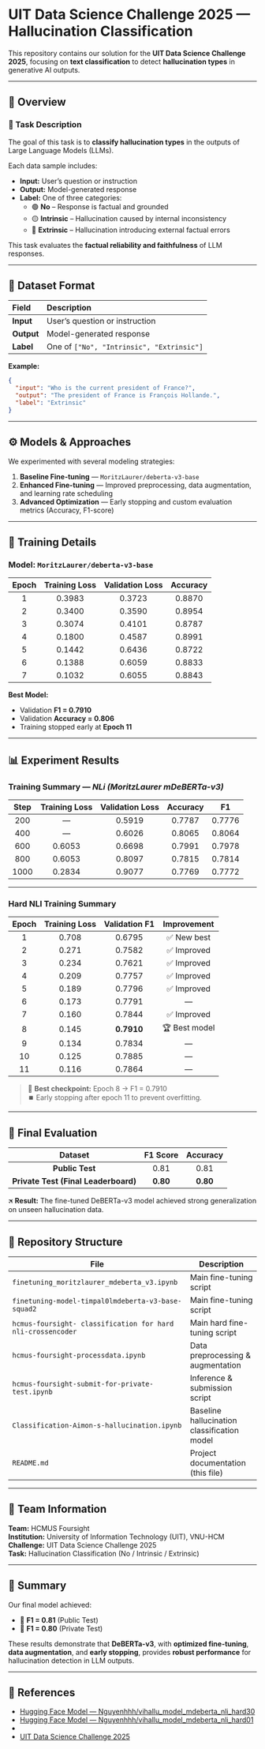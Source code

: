 # UIT Data Science Challenge 2025 — Hallucination Classification

This repository contains our solution for the **UIT Data Science Challenge 2025**, focusing on **text classification** to detect **hallucination types** in generative AI outputs.

---

## 📘 Overview

### 🧩 Task Description
The goal of this task is to **classify hallucination types** in the outputs of Large Language Models (LLMs).  

Each data sample includes:
- **Input:** User’s question or instruction  
- **Output:** Model-generated response  
- **Label:** One of three categories:
  - 🟢 **No** – Response is factual and grounded  
  - 🟡 **Intrinsic** – Hallucination caused by internal inconsistency  
  - 🔴 **Extrinsic** – Hallucination introducing external factual errors  

This task evaluates the **factual reliability and faithfulness** of LLM responses.

---

## 🧩 Dataset Format

| Field | Description |
|:------|:-------------|
| **Input** | User’s question or instruction |
| **Output** | Model-generated response |
| **Label** | One of `["No", "Intrinsic", "Extrinsic"]` |

**Example:**
```json
{
  "input": "Who is the current president of France?",
  "output": "The president of France is François Hollande.",
  "label": "Extrinsic"
}
```

---

## ⚙️ Models & Approaches

We experimented with several modeling strategies:

1. **Baseline Fine-tuning** — `MoritzLaurer/deberta-v3-base`  
2. **Enhanced Fine-tuning** — Improved preprocessing, data augmentation, and learning rate scheduling  
3. **Advanced Optimization** — Early stopping and custom evaluation metrics (Accuracy, F1-score)

---

## 🧠 Training Details

### Model: `MoritzLaurer/deberta-v3-base`

| Epoch | Training Loss | Validation Loss | Accuracy |
|:------:|:--------------:|:----------------:|:---------:|
| 1 | 0.3983 | 0.3723 | 0.8870 |
| 2 | 0.3400 | 0.3590 | 0.8954 |
| 3 | 0.3074 | 0.4101 | 0.8787 |
| 4 | 0.1800 | 0.4587 | 0.8991 |
| 5 | 0.1442 | 0.6436 | 0.8722 |
| 6 | 0.1388 | 0.6059 | 0.8833 |
| 7 | 0.1032 | 0.6055 | 0.8843 |

**Best Model:**
- Validation **F1 = 0.7910**
- Validation **Accuracy = 0.806**
- Training stopped early at **Epoch 11**

---

## 📊 Experiment Results

### Training Summary — *NLi (MoritzLaurer mDeBERTa-v3)*

| Step | Training Loss | Validation Loss | Accuracy | F1 |
|:----:|:--------------:|:----------------:|:---------:|:--:|
| 200 | — | 0.5919 | 0.7787 | 0.7776 |
| 400 | — | 0.6026 | 0.8065 | 0.8064 |
| 600 | 0.6053 | 0.6698 | 0.7991 | 0.7978 |
| 800 | 0.6053 | 0.8097 | 0.7815 | 0.7814 |
| 1000 | 0.2834 | 0.9077 | 0.7769 | 0.7772 |

---

### Hard NLI Training Summary

| Epoch | Training Loss | Validation F1 | Improvement |
|:------:|:--------------:|:--------------:|:-------------:|
| 1 | 0.708 | 0.6795 | ✅ New best |
| 2 | 0.271 | 0.7582 | ✅ Improved |
| 3 | 0.234 | 0.7621 | ✅ Improved |
| 4 | 0.209 | 0.7757 | ✅ Improved |
| 5 | 0.189 | 0.7796 | ✅ Improved |
| 6 | 0.173 | 0.7791 | — |
| 7 | 0.160 | 0.7844 | ✅ Improved |
| 8 | 0.145 | **0.7910** | 🏆 Best model |
| 9 | 0.134 | 0.7834 | — |
| 10 | 0.125 | 0.7885 | — |
| 11 | 0.116 | 0.7864 | — |

> 🧩 **Best checkpoint:** Epoch 8 → F1 = 0.7910  
> ⏹️ Early stopping after epoch 11 to prevent overfitting.

---

## 🚀 Final Evaluation

| Dataset | F1 Score | Accuracy |
|:---------:|:----------:|:-----------:|
| **Public Test** | 0.81 | 0.81 |
| **Private Test (Final Leaderboard)** | **0.80** | **0.80** |

🛪️ **Result:** The fine-tuned DeBERTa-v3 model achieved strong generalization on unseen hallucination data.

---

## 📂 Repository Structure

| File | Description |
|------|--------------|
| `finetuning_moritzlaurer_mdeberta_v3.ipynb` | Main fine-tuning script |
| `finetuning-model-timpal0lmdeberta-v3-base-squad2` | Main fine-tuning script |
| `hcmus-foursight- classification for hard nli-crossencoder` | Main hard fine-tuning script |
| `hcmus-foursight-processdata.ipynb` | Data preprocessing & augmentation |
| `hcmus-foursight-submit-for-private-test.ipynb` | Inference & submission script |
| `Classification-Aimon-s-hallucination.ipynb` | Baseline hallucination classification model |
| `README.md` | Project documentation (this file) |

---

## 👥 Team Information

**Team:** HCMUS Foursight  
**Institution:** University of Information Technology (UIT), VNU-HCM  
**Challenge:** UIT Data Science Challenge 2025  
**Task:** Hallucination Classification (No / Intrinsic / Extrinsic)

---

## 🏁 Summary

Our final model achieved:
- 🥇 **F1 = 0.81** (Public Test)
- 🥈 **F1 = 0.80** (Private Test)

These results demonstrate that **DeBERTa-v3**, with **optimized fine-tuning**, **data augmentation**, and **early stopping**, provides **robust performance** for hallucination detection in LLM outputs.

---

## 🔗 References

- [Hugging Face Model — Nguyenhhh/vihallu_model_mdeberta_nli_hard30](https://huggingface.co/Nguyenhhh/vihallu_model_mdeberta_nli_hard30)  
- [Hugging Face Model — Nguyenhhh/vihallu_model_mdeberta_nli_hard01](https://huggingface.co/Nguyenhhh/vihallu_model_mdeberta_nli_hard01)
- 
- [UIT Data Science Challenge 2025](https://github.com/nguyeudinhhaduong/UIT-Data-Science-Challenge-2025)


